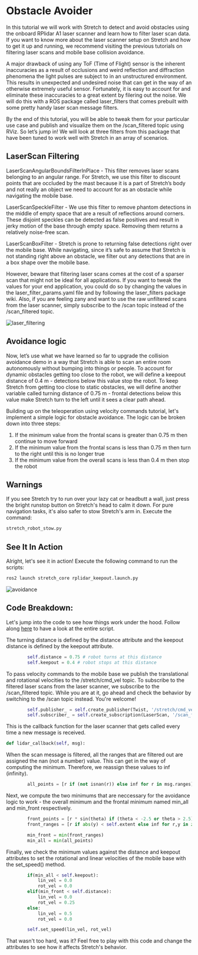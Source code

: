 # Obstacle Avoider
In this tutorial we will work with Stretch to detect and avoid obstacles using the onboard RPlidar A1 laser scanner and learn how to filter laser scan data. If you want to know more about the laser scanner setup on Stretch and how to get it up and running, we recommend visiting the previous tutorials on filtering laser scans and mobile base collision avoidance.

A major drawback of using any ToF (Time of Flight) sensor is the inherent inaccuracies as a result of occlusions and weird reflection and diffraction phenomena the light pulses are subject to in an unstructured environment. This results in unexpected and undesired noise that can get in the way of an otherwise extremely useful sensor. Fortunately, it is easy to account for and eliminate these inaccuracies to a great extent by filering out the noise. We will do this with a ROS package called laser_filters that comes prebuilt with some pretty handy laser scan message filters.

By the end of this tutorial, you will be able to tweak them for your particular use case and publish and visualize them on the /scan_filtered topic using RViz. So let’s jump in! We will look at three filters from this package that have been tuned to work well with Stretch in an array of scenarios.

## LaserScan Filtering
LaserScanAngularBoundsFilterInPlace - This filter removes laser scans belonging to an angular range. For Stretch, we use this filter to discount points that are occluded by the mast because it is a part of Stretch’s body and not really an object we need to account for as an obstacle while navigating the mobile base.

LaserScanSpeckleFilter - We use this filter to remove phantom detections in the middle of empty space that are a result of reflections around corners. These disjoint speckles can be detected as false positives and result in jerky motion of the base through empty space. Removing them returns a relatively noise-free scan.

LaserScanBoxFilter - Stretch is prone to returning false detections right over the mobile base. While navigating, since it’s safe to assume that Stretch is not standing right above an obstacle, we filter out any detections that are in a box shape over the mobile base.

However, beware that filtering laser scans comes at the cost of a sparser scan that might not be ideal for all applications. If you want to tweak the values for your end application, you could do so by changing the values in the laser_filter_params.yaml file and by following the laser_filters package wiki. Also, if you are feeling zany and want to use the raw unfiltered scans from the laser scanner, simply subscribe to the /scan topic instead of the /scan_filtered topic.

![laser_filtering](https://user-images.githubusercontent.com/97639181/196327251-c39f3cbb-c898-48c8-ae28-2683564061d9.gif)

## Avoidance logic
Now, let’s use what we have learned so far to upgrade the collision avoidance demo in a way that Stretch is able to scan an entire room autonomously without bumping into things or people. To account for dynamic obstacles getting too close to the robot, we will define a keepout distance of 0.4 m - detections below this value stop the robot. To keep Stretch from getting too close to static obstacles, we will define another variable called turning distance of 0.75 m - frontal detections below this value make Stretch turn to the left until it sees a clear path ahead.

Building up on the teleoperation using velocity commands tutorial, let's implement a simple logic for obstacle avoidance. The logic can be broken down into three steps:
1. If the minimum value from the frontal scans is greater than 0.75 m then continue to move forward
2. If the minimum value from the frontal scans is less than 0.75 m then turn to the right until this is no longer true
3. If the minimum value from the overall scans is less than 0.4 m then stop the robot

## Warnings
If you see Stretch try to run over your lazy cat or headbutt a wall, just press the bright runstop button on Stretch's head to calm it down. For pure navigation tasks, it's also safer to stow Stretch's arm in. Execute the command:
```bash
stretch_robot_stow.py
```

## See It In Action
Alright, let's see it in action! Execute the following command to run the scripts:
```bash
ros2 launch stretch_core rplidar_keepout.launch.py
```

![avoidance](https://user-images.githubusercontent.com/97639181/196327294-1b2dde5e-2fdc-4a67-a188-ae6b1f5e6a06.gif)

## Code Breakdown:
Let's jump into the code to see how things work under the hood. Follow along [here](https://github.com/hello-robot/stretch_ros2/blob/galactic/stretch_core/stretch_core/avoider.py) to have a look at the entire script.

The turning distance is defined by the distance attribute and the keepout distance is defined by the keepout attribute.
```python
        self.distance = 0.75 # robot turns at this distance
        self.keepout = 0.4 # robot stops at this distance
```

To pass velocity commands to the mobile base we publish the translational and rotational velocities to the /stretch/cmd_vel topic. To subscribe to the filtered laser scans from the laser scanner, we subscribe to the /scan_filtered topic. While you are at it, go ahead and check the behavior by switching to the /scan topic instead. You're welcome!
```python
        self.publisher_ = self.create_publisher(Twist, '/stretch/cmd_vel', 1) #/stretch_diff_drive_controller/cmd_vel for gazebo
        self.subscriber_ = self.create_subscription(LaserScan, '/scan_filtered', self.lidar_callback, 10)
```

This is the callback function for the laser scanner that gets called every time a new message is received.
```python
def lidar_callback(self, msg):
```

When the scan message is filtered, all the ranges that are filtered out are assigned the nan (not a number) value. This can get in the way of computing the minimum. Therefore, we reassign these values to inf (infinity). 
```python
        all_points = [r if (not isnan(r)) else inf for r in msg.ranges]
```

Next, we compute the two minimums that are neccessary for the avoidance logic to work - the overall minimum and the frontal minimum named min_all and min_front respectively.
```python
        front_points = [r * sin(theta) if (theta < -2.5 or theta > 2.5) else inf for r,theta in zip(msg.ranges, angles)]
        front_ranges = [r if abs(y) < self.extent else inf for r,y in zip(msg.ranges, front_points)]

        min_front = min(front_ranges)
        min_all = min(all_points)
```

Finally, we check the minimum values against the distance and keepout attributes to set the rotational and linear velocities of the mobile base with the set_speed() method.
```python
        if(min_all < self.keepout):
            lin_vel = 0.0
            rot_vel = 0.0
        elif(min_front < self.distance):
            lin_vel = 0.0
            rot_vel = 0.25
        else:
            lin_vel = 0.5
            rot_vel = 0.0

        self.set_speed(lin_vel, rot_vel)
```

That wasn't too hard, was it? Feel free to play with this code and change the attributes to see how it affects Stretch's behavior.
